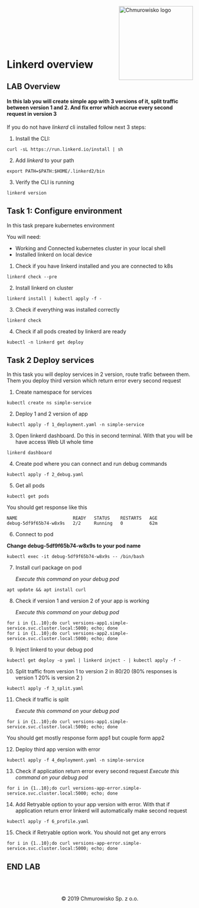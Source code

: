 <img src="../img/logo.png" alt="Chmurowisko logo" width="200" align="right">
<br><br>
<br><br>
<br><br>

# Linkerd overview 

## LAB Overview

#### In this lab you will create simple app with 3 versions of it, split traffic between version 1 and 2. And fix error which accrue every second request in version 3 

If you do not have *linkerd* cli installed follow next 3 steps:
1. Install the CLI:
```
curl -sL https://run.linkerd.io/install | sh
```
2. Add *linkerd* to your path
```
export PATH=$PATH:$HOME/.linkerd2/bin
```
3. Verify the CLI is running
```
linkerd version
```
## Task 1: Configure environment 
In this task prepare kubernetes environment 

You will need:
- Working and Connected kubernetes cluster in your local shell 
- Installed linkerd on local device 

1.  Check if you have linkerd installed and you are connected to k8s 
```
linkerd check --pre
```
2.  Install linkerd on cluster
```
linkerd install | kubectl apply -f -
```
3. Check if everything was installed correctly 
```
linkerd check
```
4. Check if all pods created by linkerd are ready    
```
kubectl -n linkerd get deploy
```

## Task 2 Deploy services
In this task you will deploy services in 2 version, route trafic between them.
Them you deploy third version which return error every second request  
1. Create namespace for services 
```
kubectl create ns simple-service
```

2.  Deploy 1 and 2 version of app 
```
kubectl apply -f 1_deployment.yaml -n simple-service
```
3. Open linkerd dashboard. Do this in second terminal. With that you will be have access Web UI whole time  
```
linkerd dashboard
```
4. Create pod where you can connect and run debug commands 
```
kubectl apply -f 2_debug.yaml
```
5. Get all pods 
```
kubectl get pods
```
You should get response like this 
```
NAME                     READY   STATUS    RESTARTS   AGE
debug-5df9f65b74-w8x9s   2/2     Running   0          62m
```
6. Connect to pod 

 **Change debug-5df9f65b74-w8x9s to your pod name**
```
kubectl exec -it debug-5df9f65b74-w8x9s -- /bin/bash
```


7. Install curl package on pod 
   
   *Execute this command on your debug pod* 
```
apt update && apt install curl  
```
8. Check if version 1 and version 2 of your app is working
   
    *Execute this command on your debug pod* 
```
for i in {1..10};do curl versions-app1.simple-service.svc.cluster.local:5000; echo; done
for i in {1..10};do curl versions-app2.simple-service.svc.cluster.local:5000; echo; done
```
9. Inject linkerd to your debug pod 
```
kubectl get deploy -o yaml | linkerd inject - | kubectl apply -f -
```
10. Split traffic from version 1 to version 2 in 80/20 (80% responses is version 1 20% is version 2 )
```
kubectl apply -f 3_split.yaml
```
11. Check if traffic is split
    
    *Execute this command on your debug pod* 
```
for i in {1..10};do curl versions-app1.simple-service.svc.cluster.local:5000; echo; done
```

You should get mostly response form app1 but couple form app2

12.  Deploy third app version with error 
```
kubectl apply -f 4_deployment.yaml -n simple-service
```
13. Check if application return error every second request
 *Execute this command on your debug pod*  
```
for i in {1..10};do curl versions-app-error.simple-service.svc.cluster.local:5000; echo; done
```
14. Add Retryable option to your app version with error. With that if application return error linkerd will automatically make second request 
```
kubectl apply -f 6_profile.yaml
```
15. Check if Retryable option work. You should not get any errors 
```
for i in {1..10};do curl versions-app-error.simple-service.svc.cluster.local:5000; echo; done
```
## END LAB

<br><br>

<center><p>&copy; 2019 Chmurowisko Sp. z o.o.<p></center>
